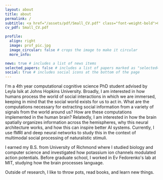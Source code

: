 ```yaml
---
layout: about
title: about
permalink: /
subtitle: <a href="/assets/pdf/Small_CV.pdf" class="font-weight-bold">CV [updated Dec 2024]</a> 
cv_pdf: Small_CV.pdf

profile:
  align: right
  image: prof_pic.jpg
  image_circular: false # crops the image to make it circular
  more_info: 

news: true # includes a list of news items
selected_papers: false # includes a list of papers marked as "selected={true}"
social: true # includes social icons at the bottom of the page
---
```


I'm a 4th year computational cognitive science PhD student advised by Leyla Isik at Johns Hopkins University. 
Broadly, I am interested in how humans process the world of social interactions in which we are immersed, keeping in mind that the social world exists for us to act in. What are the computations necessary for extracting social information from a variety of signals from the world around us? How are these computations implemented in the human brain? Relatedly, I am interested in how the brain spatially organizes information across the hemispheres, why this neural architecture works, and how this can inspire better AI systems. Currently, I use fMRI and deep neural networks to study this in the context of multimodal social processing of naturalistic stimuli. 

I earned my B.S. from University of Richmond where I studied biology and computer science and investigated how potassium ion channels modulated action potentials. Before graduate school, I worked in Ev Fedorenko's lab at MIT, studying how the brain processes language.

Outside of research, I like to throw pots, read books, and learn new things.
